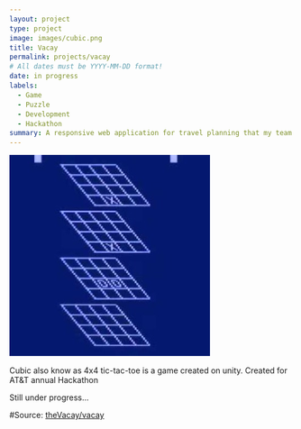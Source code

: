```yaml
---
layout: project
type: project
image: images/cubic.png
title: Vacay
permalink: projects/vacay
# All dates must be YYYY-MM-DD format!
date: in progress
labels:
  - Game
  - Puzzle
  - Development
  - Hackathon
summary: A responsive web application for travel planning that my team developed in ICS 415.
---
```


<img class="ui medium right floated rounded image" src="../images/cubic.jpg">

Cubic also know as 4x4 tic-tac-toe is a game created on unity. Created for AT&T annual Hackathon

Still under progress...
 
#Source: <a href="https://github.com/theVacay/vacay"><i class="large github icon"></i>theVacay/vacay</a>

